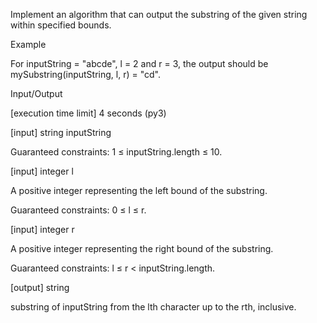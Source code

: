 Implement an algorithm that can output the substring of the given string within specified bounds.

Example

For inputString = "abcde", l = 2 and r = 3, the output should be
mySubstring(inputString, l, r) = "cd".

Input/Output

[execution time limit] 4 seconds (py3)

[input] string inputString

Guaranteed constraints:
1 ≤ inputString.length ≤ 10.

[input] integer l

A positive integer representing the left bound of the substring.

Guaranteed constraints:
0 ≤ l ≤ r.

[input] integer r

A positive integer representing the right bound of the substring.

Guaranteed constraints:
l ≤ r < inputString.length.

[output] string

substring of inputString from the lth character up to the rth, inclusive.